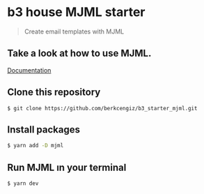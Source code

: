 # b3 house MJML starter

> Create email templates with MJML

## Take a look at how to use MJML.

[Documentation](https://documentation.mjml.io/)

## Clone this repository

```
$ git clone https://github.com/berkcengiz/b3_starter_mjml.git
```

## Install packages

```bash
$ yarn add -D mjml
```

## Run MJML ın your terminal

```bash
$ yarn dev
```

